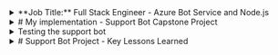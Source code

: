 <details>
  <summary>
**Job Title:** Full Stack Engineer - Azure Bot Service and Node.js
  </summary>
**Location:** Remote (USA)

**Employment Type:** Full-Time / Contract

**Overview:**
ACME Inc. is seeking a skilled Full Stack Engineer with expertise in Azure Bot Service and Node.js to join our dynamic team. The ideal candidate will have a strong background in developing scalable applications and integrating AI/ML services to enhance user experiences.

**Key Responsibilities:**

- Develop chatbots utilizing Azure Bot Service and Azure Cognitive Services for natural language understanding (NLU) and real-time user interaction in customer support applications.
  
- Design, develop, and maintain scalable applications using Node.js.
  
- Implement solutions on Azure Cloud, ensuring high availability and optimal performance.
  
- Integrate AI/ML services from Azure into applications to enhance functionality.
  
- Collaborate with cross-functional teams to define, design, and deliver new features.
  
- Optimize applications for maximum speed and scalability.
  
- Conduct code reviews and mentor junior developers.
  
- Troubleshoot and resolve production issues promptly.
  
- Stay informed about emerging technologies and industry trends to drive continuous improvement.

**Qualifications:**

- Bachelor’s degree in Computer Science, Engineering, or a related field.
  
- Minimum of 7 years of professional software development experience.
  
- Proficient in Node.js and its frameworks (e.g., Express, NestJS).
  
- Strong experience with Azure Cloud services (e.g., Azure Functions, Azure DevOps, Azure App Service).
  
- Familiarity with Azure AI/ML services (e.g., Azure Machine Learning, Cognitive Services).
  
- Solid understanding of RESTful APIs and microservices architecture.
  
- Experience with version control systems (e.g., Git).
  
- Excellent problem-solving skills and attention to detail.
  
- Strong communication skills with the ability to work effectively in a team-oriented environment.

**Preferred Skills:**

- Experience with front-end technologies (TypeScript, JavaScript).
  
- Knowledge of containerization and orchestration (e.g., Docker, Kubernetes).
  
- Understanding of CI/CD pipelines and best practices.

If you are passionate about technology and eager to contribute to innovative projects at ACME Inc., we encourage you to apply!
</details>

<details>
<summary>  # My implementation - Support Bot Capstone Project </summary>
## Intelligent Customer Service Automation

**Author:** Leeroy D'Souza  
**License:** MIT  
**Version:** 1.0.0

---

## Table of Contents

1. [Executive Summary](#1-executive-summary)
2. [System Architecture](#2-system-architecture)
3. [Technology Stack](#3-technology-stack)
4. [Implementation Guide](#4-implementation-guide)
5. [Project Structure](#5-project-structure)
6. [Testing Strategy](#6-testing-strategy)
7. [Deployment Guide](#7-deployment-guide)
8. [Maintenance and Monitoring](#8-maintenance-and-monitoring)
9. [Appendix: Terminology](#9-appendix-terminology)

---

## 1. Executive Summary

The Support Bot Capstone Project aims to create an intelligent customer service automation solution. This chatbot leverages natural language processing to understand and respond to user queries efficiently, providing 24/7 support and reducing the workload on human customer service representatives.

### 1.1 Project Goals
- Automate responses to common customer inquiries
- Reduce response time for user support requests
- Provide consistent and accurate information to users
- Scale customer support capabilities efficiently
- Integrate with existing customer service infrastructure

### 1.2 Key Features
- Natural language understanding and intent classification
- Multi-turn conversation handling
- Integration with knowledge base for accurate responses
- Conversation history tracking for context awareness
- Scalable architecture for handling multiple concurrent users

---

## 2. System Architecture

### 2.1 High-Level Architecture Diagram

```
[Client Layer]
    │
    ▼
[API Gateway]
    │
    ▼
[Application Layer]
    │
    ├─── NLP Service
    │
    ├─── Knowledge Base Service
    │
    ├─── Conversation Service
    │
    └─── History Service
    │
    ▼
[Data Layer]
    │
    ├─── MongoDB (Persistence)
    │
    └─── Redis (Caching)
```

### 2.2 Component Interaction
1. Client sends a message to the API Gateway
2. API Gateway routes the request to the Conversation Service
3. Conversation Service uses NLP Service for intent classification
4. Knowledge Base Service is queried for appropriate response
5. History Service logs the interaction
6. Response is sent back through the API Gateway to the client

---

## 3. Technology Stack

### 3.1 Core Technologies
- **Node.js & TypeScript**: Provides a robust, type-safe backend environment
- **Express.js**: Handles HTTP requests and API routing
- **MongoDB**: Stores conversation history and user data
- **Redis**: Manages session data and caches frequently accessed information
- **Natural.js**: Powers the natural language processing capabilities
- **Docker**: Ensures consistent deployment across different environments

### 3.2 Development Tools
- **Jest**: Used for unit and integration testing
- **ESLint**: Ensures code quality and consistency
- **Nodemon**: Facilitates rapid development with auto-reloading

---

## 4. Implementation Guide

### 4.1 Setting Up the Development Environment
1. Install Node.js and npm
2. Clone the repository
3. Install dependencies: `npm install`
4. Set up MongoDB and Redis locally or use Docker

### 4.2 Implementing Core Services
1. NLP Service
   - Implement intent classification using Natural.js
   - Train the classifier with sample data
2. Knowledge Base Service
   - Create a structured database of responses
   - Implement retrieval logic based on intents
3. Conversation Service
   - Handle multi-turn conversations
   - Integrate NLP and Knowledge Base services
4. History Service
   - Implement logging of user interactions
   - Provide retrieval methods for context awareness

### 4.3 API Development
1. Design RESTful API endpoints
2. Implement request handling and routing
3. Integrate services with API endpoints

### 4.4 Frontend Development
1. Create a simple chat interface
2. Implement real-time communication with the backend

---

## 5. Project Structure

```
support-bot-capstone/
│
├── src/
│   ├── bot/
│   │   └── supportBot.ts
│   ├── services/
│   │   ├── nlpService.ts
│   │   ├── knowledgeBaseService.ts
│   │   └── conversationHistoryService.ts
│   ├── utils/
│   │   └── intentClassifier.ts
│   ├── models/
│   │   └── message.ts
│   └── index.ts
│
├── tests/
│   └── services/
│       └── knowledgeBaseService.test.ts
│
├── scripts/
│   ├── show-mongodb-structure.js
│   └── show-redis-structure.js
│
├── web/
│   ├── public/
│   │   ├── css/
│   │   └── js/
│   └── views/
│       └── index.html
│
├── docker/
│   └── Dockerfile
│
├── config/
│   └── default.json
│
├── .env
├── docker-compose.yml
├── package.json
└── tsconfig.json
```

---

## 6. Testing Strategy

### 6.1 Unit Testing
- Implement unit tests for individual services and utilities
- Use Jest for test runner and assertion library

### 6.2 Integration Testing
- Test interaction between services
- Ensure proper data flow and state management

### 6.3 End-to-End Testing
- Simulate user interactions with the chatbot
- Verify correct responses and conversation flow

---

## 7. Deployment Guide

### 7.1 Docker Deployment
1. Build Docker images: `docker-compose build`
2. Start services: `docker-compose up`

### 7.2 Manual Deployment
1. Set up Node.js environment
2. Install MongoDB and Redis
3. Configure environment variables
4. Start the application: `npm start`

---

## 8. Maintenance and Monitoring

### 8.1 Logging
- Implement comprehensive logging throughout the application
- Use a centralized logging service for production

### 8.2 Performance Monitoring
- Monitor response times and resource usage
- Set up alerts for abnormal behavior

### 8.3 Continuous Improvement
- Regularly update the knowledge base
- Retrain the NLP model with new data

---

## 9. Appendix: Terminology

- **NLP**: Natural Language Processing
- **Intent Classification**: Determining the purpose or goal of a user's message
- **Knowledge Base**: A structured collection of information used to generate responses
- **Docker**: A platform for developing, shipping, and running applications in containers
- **MongoDB**: A document-oriented NoSQL database
- **Redis**: An in-memory data structure store, used as a database, cache, and message broker

---

This comprehensive guide provides a detailed overview of the Support Bot Capstone Project, covering its architecture, implementation, and maintenance. Junior developers can use this document as a roadmap for understanding and contributing to the project.
</details>
<details><summary>Testing the support bot</summary>
## Test Results Summary
- All 3 test suites passed successfully
- Total of 15 tests passed
- Test execution time: 11.17 seconds
## Test Suites That Ran
1. knowledgeBaseService.test.ts - Tests for the knowledge base response system
2. conversationHistoryService.test.ts - Tests for conversation history storage
3. nlpService.test.ts - Tests for natural language processing capabilities
## Console Output Details
The console output shows:

1. Conversation History Service :
   
   - Successfully saved messages for test sessions
   - Properly rejected a message with an empty session ID (this is expected behavior)
2. NLP Service :
   
   - Successfully trained the intent classifier
   - Correctly classified test phrases:
     - "How do I reset my password?" → "password_reset"
     - "I want to create an account" → "account_creation"
## What This Means
Your test suite is working correctly and all the core services of your support bot are functioning as expected. The tests verify that:

1. The bot can understand user intents
2. It can provide appropriate responses
3. It properly stores conversation history
4. It validates input data correctly
This indicates that the fundamental components of your support bot are working properly and ready for integration.
</details>
<details>
  <summary># Support Bot Project - Key Lessons Learned</summary>

## Technical Insights
1. **Natural Language Processing**
   - Custom NLP implementation proved effective for basic intent classification
   - Training data quality significantly impacts response accuracy
   - Edge cases require careful handling and fallback mechanisms

2. **Database Architecture**
   - MongoDB works well for storing conversation history
   - Redis caching improved response times
   - Connection handling requires careful error management

3. **Testing Strategy**
   - Jest framework provided good coverage for service testing
   - More end-to-end testing would be beneficial
   - Edge case testing revealed important user interaction patterns

## Development Process Learnings
1. **Code Organization**
   - Modular service architecture improved maintainability
   - Separation of concerns between NLP, knowledge base, and chat services
   - TypeScript type safety caught many potential issues early

2. **Error Handling**
   - Robust error handling is crucial for chat applications
   - Graceful fallbacks improve user experience
   - Logging is essential for debugging and monitoring

3. **Performance Considerations**
   - Async operations need careful management
   - Database connection pooling is important
   - Response time optimization is crucial for chat experience

## Future Improvements
1. **Feature Enhancements**
   - Add conversation context awareness
   - Implement more sophisticated intent matching
   - Add user feedback mechanism

2. **Infrastructure**
   - Implement proper monitoring system
   - Add automated scaling capabilities
   - Improve deployment automation

3. **User Experience**
   - Add more varied responses
   - Implement better conversation flow
   - Add multi-language support

These lessons will be valuable for future chatbot development projects and similar applications.
</details>
